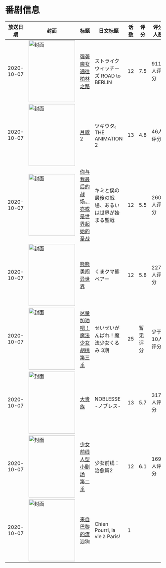 # 番剧信息

|放送日期|封面|标题|日文标题|话数|评分|评分人数|
|---|---|---|---|---|---|---|
|2020-10-07|<img src="//lain.bgm.tv/pic/cover/c/39/ad/253046_IjUfm.jpg" alt="封面" style="width:150px;height:200px;object-fit:cover;">|[强袭魔女 通往柏林之路](https://bangumi.tv/subject/253046)|ストライクウィッチーズ ROAD to BERLIN|12|7.5|911人评分|
|2020-10-07|<img src="//lain.bgm.tv/pic/cover/c/07/5a/266349_P0x0I.jpg" alt="封面" style="width:150px;height:200px;object-fit:cover;">|[月歌2](https://bangumi.tv/subject/266349)|ツキウタ。 THE ANIMATION 2|13|4.8|46人评分|
|2020-10-07|<img src="//lain.bgm.tv/pic/cover/c/20/f7/292273_Nxf0x.jpg" alt="封面" style="width:150px;height:200px;object-fit:cover;">|[你与我最后的战场，亦或是世界起始的圣战](https://bangumi.tv/subject/292273)|キミと僕の最後の戦場、あるいは世界が始まる聖戦|12|5.5|2606人评分|
|2020-10-07|<img src="//lain.bgm.tv/pic/cover/c/90/61/297624_nANa9.jpg" alt="封面" style="width:150px;height:200px;object-fit:cover;">|[熊熊勇闯异世界](https://bangumi.tv/subject/297624)|くまクマ熊ベアー|12|5.8|2273人评分|
|2020-10-07|<img src="//lain.bgm.tv/pic/cover/c/33/65/310899_WL100.jpg" alt="封面" style="width:150px;height:200px;object-fit:cover;">|[尽量加油吧！魔法少女胡桃 第三季](https://bangumi.tv/subject/310899)|せいぜいがんばれ！魔法少女くるみ 3期|25|暂无评分|少于10人评分|
|2020-10-07|<img src="//lain.bgm.tv/pic/cover/c/40/2a/312966_7is7r.jpg" alt="封面" style="width:150px;height:200px;object-fit:cover;">|[大贵族](https://bangumi.tv/subject/312966)|NOBLESSE -ノブレス-|13|5.7|317人评分|
|2020-10-07|<img src="//lain.bgm.tv/pic/cover/c/8b/a0/316182_gyeG6.jpg" alt="封面" style="width:150px;height:200px;object-fit:cover;">|[少女前线 人型小剧场 第二季](https://bangumi.tv/subject/316182)|少女前线：治愈篇2|12|6.1|169人评分|
|2020-10-07|<img src="//lain.bgm.tv/pic/cover/c/1f/aa/480356_90r0w.jpg" alt="封面" style="width:150px;height:200px;object-fit:cover;">|[来自巴黎的流浪狗](https://bangumi.tv/subject/480356)|Chien Pourri, la vie à Paris!|1|||
